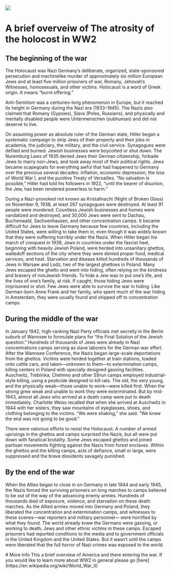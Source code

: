<a href="https://juncture-digital.org"><img src="https://juncture-digital.org/images/ve-button.png"></a>

<param ve-config 
       title="
Memorial to the Murdered Jews of Europe (Berlin)" 
        banner="https://upload.wikimedia.org/wikipedia/commons/thumb/4/4f/Memorial_to_the_Murdered_Jews_of_Europe_Berlin_DSC_0800.jpg/2560px-Memorial_to_the_Murdered_Jews_of_Europe_Berlin_DSC_0800.jpg" 
       tagline="changed"
       layout="vertical">

<!-- Entities discussed throughout the essay are typically defined before the essay text and
     are thus available in all text.  Entity identifiers (QIDs) can be found in either
     Wikipedia or Wikidata (https://www.wikidata.org)> -->
<param ve-entity eid="Q"> <!--  -->
<param ve-entity eid="Q361"> <!-- ww1 -->

# A brief overveiw of The atrosity of the holocost in WW2

## The beginning of the war

The Holocaust was Nazi Germany’s deliberate,
organized, state-sponsored persecution and
machinelike murder of approximately six
million European Jews and at least five million
prisoners of war, Romany, Jehovah’s Witnesses,
homosexuals, and other victims. Holocaust is a
word of Greek origin. It means “burnt offering.” 
<param ve-quotes qt="'The Führer was of the opinion that [killing the incurably ill] would be easier and smoother to carry out in wartime, since the public resistance . . . from the churches would not play such a prominent role amidst the events of wartime as it otherwise would.'-Karl Brandt, Hitler’s attending physician, postwar testimony"
>

Anti-Semitism was a centuries-long
phenomenon in Europe, but it reached
its height in Germany during the Nazi era
(1933–1945). The Nazis also claimed that
Romany (Gypsies), Slavs (Poles, Russians),
and physically and mentally disabled people
were Untermenschen (subhuman) and did not
deserve to live. 

On assuming power as absolute ruler of the
German state, Hitler began a systematic
campaign to strip Jews of their property and
their jobs in academia, the judiciary, the
military, and the civil service. Synagogues were
defiled and burned. Jewish businesses were
boycotted or shut down. The Nuremburg Laws
of 1935 denied Jews their German citizenship,
forbade Jews to marry non-Jews, and took away
most of their political rights. Jews became
scapegoats for everything awful that had
happened to Germany over the previous several
decades: inflation, economic depression, the
loss of World War I, and the punitive Treaty of
Versailles. “No salvation is possible,” Hitler had
told his followers in 1922, “until the bearer of
disunion, the Jew, has been rendered powerless
to harm.”

During a Nazi-provoked riot known as
Kristallnacht (Night of Broken Glass) on
November 9, 1938, at least 267 synagogues
were destroyed. At least 91 people were
murdered. Countless Jewish businesses and
homes were vandalized and destroyed, and
30,000 Jews were sent to Dachau, Buchenwald,
Sachsenhausen, and other concentration
camps. It became difficult for Jews to leave
Germany because few countries, including the
United States, were willing to take them in,
even though it was widely known that they were
suffering horribly under the Nazis. 
When Hitler began his march of conquest
in 1939, Jews in countries under the fascist
heel, beginning with heavily Jewish Poland,
were herded into unsanitary ghettos, walledoff sections of the city where they were denied
proper food, medical services, and heat.
Starvation and disease killed hundreds of
thousands of Jews in Warsaw and Lodz, two
of the largest ghettoes in Poland. Many Jews
escaped the ghetto and went into hiding, often
relying on the kindness and bravery of nonJewish friends. To hide a Jew was to put one’s 
life, and the lives of one’s family, at risk. If
caught, those hiding Jews were imprisoned or
shot. Few Jews were able to survive the war
in hiding. Like German-born Anne Frank and
her family, who spent much of the war hiding
in Amsterdam, they were usually found and
shipped off to concentration camps. 

## During the middle of the war

In January 1942, high-ranking Nazi Party
officials met secretly in the Berlin suburb of
Wannsee to formulate plans for “the Final
Solution of the Jewish question.” Hundreds
of thousands of Jews were already in Nazi
concentrations camps serving as slave laborers
for the German war effort. After the Wannsee
Conference, the Nazis began large-scale
deportations from the ghettos. Victims were
herded together at train stations, loaded onto
cattle cars, and taken—unknown to them—to
extermination camps, killing centers in Poland
with specially designed gassing facilities.
Auschwitz, Treblinka, Chelmno and other SSrun camps employed industrial-style killing,
using a pesticide designed to kill rats. The old,
the very young, and the physically weak—those
unable to work—were killed first. When the
strong grew weak and unable to work they were
 exterminated. But by mid-1943, almost all
Jews who arrived at a death camp were put to
death immediately. Charlotte Weiss recalled that
when she arrived at Auschwitz in 1944 with
her sisters, they saw mountains of eyeglasses,
shoes, and clothing belonging to the victims.
“We were shaking,” she said. “We knew the end
was not going to be good.” 

There were valorous efforts to resist the
Holocaust. A number of armed uprisings in
the ghettos and camps surprised the Nazis,
but all were put down with fanatical brutality.
Some Jews escaped ghettos and joined partisan
movements fighting against the Nazis from
forest enclaves. Within the ghettos and the
killing camps, acts of defiance, small or large,
were suppressed and the brave dissidents
savagely punished. 

## By the end of the war
When the Allies began to close in on Germany
in late 1944 and early 1945, the Nazis forced
the surviving prisoners on long marches
to camps believed to be out of the way of
the advancing enemy armies. Hundreds
of thousands died of exposure, violence,
and starvation on these death marches. As
the Allied armies moved into Germany and
Poland, they liberated the concentration and
extermination camps, and witnesses to these
scenes—war reporters and military personnel—
were horrified by what they found. The world
already knew the Germans were gassing,
or working to death, Jews and other ethnic
victims in these camps. Escaped prisoners
had reported conditions to the media and to
government officials in the United Kingdom and
the United States. But it wasn’t until the camps
were liberated that the full horror of Nazi crimes
was exposed to the world.
       
   <param ve-image 
       label="Seen in 1986 with Ford Island in center. The Arizona memorial is the small white dot on the left side above Ford Island" 
       description="Pearl Harbor pic with rhe uss Arizona" 
       license="public domain" 
       url="https://upload.wikimedia.org/wikipedia/commons/thumb/0/00/Ford_Island_aerial_photo_RIMPAC_1986.JPEG/1920px-Ford_Island_aerial_photo_RIMPAC_1986.JPEG">
<param ve-map center="Q127091" zoom="4" prefer-geojson>
# More Info
This a brief overview of America and there entering the war. If you would like to learn more about WW2 in general please go [here](https://en.wikipedia.org/wiki/World_War_II)

